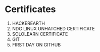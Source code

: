 # Certificates
1. HACKEREARTH 
2. NDG LINUX UNHATCHED CERTIFICATE
3. SOLOLEARN CERTIFICATE
4. GIT
5. FIRST DAY ON GITHUB
